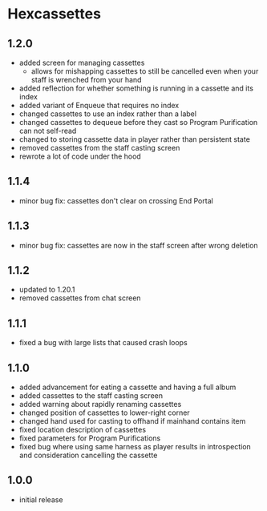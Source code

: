 # Hexcassettes

## 1.2.0
- added screen for managing cassettes
  - allows for mishapping cassettes to still be cancelled even when your staff is wrenched from your hand
- added reflection for whether something is running in a cassette and its index
- added variant of Enqueue that requires no index
- changed cassettes to use an index rather than a label
- changed cassettes to dequeue before they cast so Program Purification can not self-read
- changed to storing cassette data in player rather than persistent state
- removed cassettes from the staff casting screen
- rewrote a lot of code under the hood

## 1.1.4
- minor bug fix: cassettes don't clear on crossing End Portal

## 1.1.3
- minor bug fix: cassettes are now in the staff screen after wrong deletion

## 1.1.2
- updated to 1.20.1
- removed cassettes from chat screen

## 1.1.1
- fixed a bug with large lists that caused crash loops

## 1.1.0
- added advancement for eating a cassette and having a full album
- added cassettes to the staff casting screen
- added warning about rapidly renaming cassettes
- changed position of cassettes to lower-right corner
- changed hand used for casting to offhand if mainhand contains item
- fixed location description of cassettes
- fixed parameters for Program Purifications
- fixed bug where using same harness as player results in introspection and consideration cancelling the cassette

## 1.0.0
- initial release
